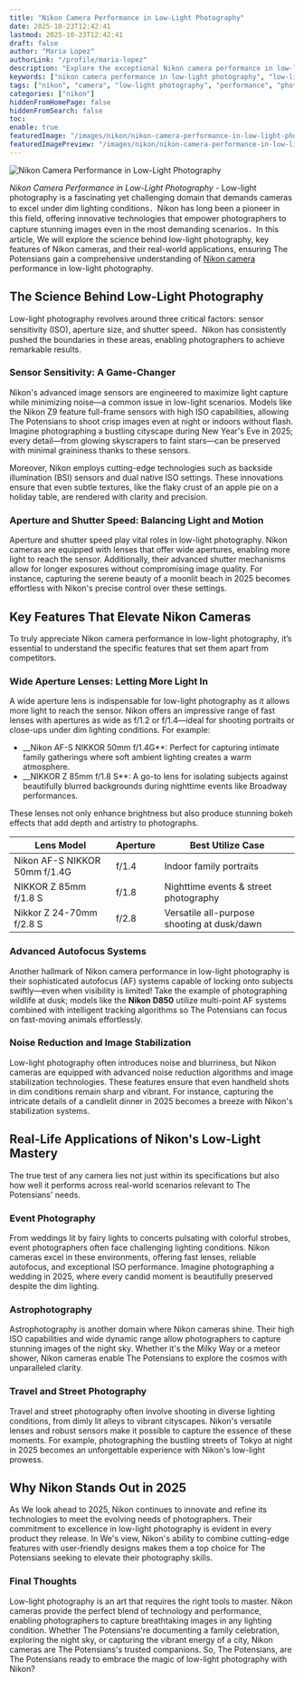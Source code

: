 ```yaml
---
title: "Nikon Camera Performance in Low-Light Photography"
date: 2025-10-23T12:42:41
lastmod: 2025-10-23T12:42:41
draft: false
author: "Maria Lopez"
authorLink: "/profile/maria-lopez"
description: "Explore the exceptional Nikon camera performance in low-light photography, featuring advanced sensors, wide aperture lenses, and cutting-edge autofocus systems for stunning results."
keywords: ["nikon camera performance in low-light photography", "low-light photography with Nikon cameras", "best Nikon cameras for low-light conditions"]
tags: ["nikon", "camera", "low-light photography", "performance", "photography tips"]
categories: ["nikon"]
hiddenFromHomePage: false
hiddenFromSearch: false
toc:
enable: true
featuredImage: "/images/nikon/nikon-camera-performance-in-low-light-photography.jpg"
featuredImagePreview: "/images/nikon/nikon-camera-performance-in-low-light-photography.jpg"
---
```


![Nikon Camera Performance in Low-Light Photography](/images/nikon/nikon-camera-performance-in-low-light-photography.jpg)


*Nikon Camera Performance in Low-Light Photography* - Low-light photography is a fascinating yet challenging domain that demands cameras to excel under dim lighting conditions．Nikon has long been a pioneer in this field, offering innovative technologies that empower photographers to capture stunning images even in the most demanding scenarios．In this article, We will explore the science behind low-light photography, key features of Nikon cameras, and their real-world applications, ensuring The Potensians gain a comprehensive understanding of [Nikon camera](/nikon/affordable-nikon-camera-with-advanced-autofocus) performance in low-light photography.

## The Science Behind Low-Light Photography

Low-light photography revolves around three critical factors: sensor sensitivity (ISO), aperture size, and shutter speed．Nikon has consistently pushed the boundaries in these areas, enabling photographers to achieve remarkable results.

### Sensor Sensitivity: A Game-Changer

Nikon's advanced image sensors are engineered to maximize light capture while minimizing noise—a common issue in low-light scenarios. Models like the Nikon Z9 feature full-frame sensors with high ISO capabilities, allowing The Potensians to shoot crisp images even at night or indoors without flash. Imagine photographing a bustling cityscape during New Year's Eve in 2025; every detail—from glowing skyscrapers to faint stars—can be preserved with minimal graininess thanks to these sensors.

Moreover, Nikon employs cutting-edge technologies such as backside illumination (BSI) sensors and dual native ISO settings. These innovations ensure that even subtle textures, like the flaky crust of an apple pie on a holiday table, are rendered with clarity and precision.

### Aperture and Shutter Speed: Balancing Light and Motion

Aperture and shutter speed play vital roles in low-light photography. Nikon cameras are equipped with lenses that offer wide apertures, enabling more light to reach the sensor. Additionally, their advanced shutter mechanisms allow for longer exposures without compromising image quality. For instance, capturing the serene beauty of a moonlit beach in 2025 becomes effortless with Nikon's precise control over these settings.

## Key Features That Elevate Nikon Cameras

To truly appreciate Nikon camera performance in low-light photography, it’s essential to understand the specific features that set them apart from competitors.

### Wide Aperture Lenses: Letting More Light In

A wide aperture lens is indispensable for low-light photography as it allows more light to reach the sensor. Nikon offers an impressive range of fast lenses with apertures as wide as f/1.2 or f/1.4—ideal for shooting portraits or close-ups under dim lighting conditions. For example:

- __Nikon AF-S NIKKOR 50mm f/1.4G**: Perfect for capturing intimate family gatherings where soft ambient lighting creates a warm atmosphere.
- __NIKKOR Z 85mm f/1.8 S**: A go-to lens for isolating subjects against beautifully blurred backgrounds during nighttime events like Broadway performances.

These lenses not only enhance brightness but also produce stunning bokeh effects that add depth and artistry to photographs.

<div class="table-responsive">
<table class="html-table">
<thead>
<tr>
<th>Lens Model</th>
<th>Aperture</th>
<th>Best Utilize Case</th>
</tr>
</thead>
<tbody>
<tr>
<td>Nikon AF-S NIKKOR 50mm f/1.4G</td>
<td>f/1.4</td>
<td>Indoor family portraits</td>
</tr>
<tr>
<td>NIKKOR Z 85mm f/1.8 S</td>
<td>f/1.8</td>
<td>Nighttime events & street photography</td>
</tr>
<tr>
<td>Nikkor Z 24-70mm f/2.8 S</td>
<td>f/2.8</td>
<td>Versatile all-purpose shooting at dusk/dawn</td>
</tr>
</tbody>
</table>
</div>

### Advanced Autofocus Systems

Another hallmark of Nikon camera performance in low-light photography is their sophisticated autofocus (AF) systems capable of locking onto subjects swiftly—even when visibility is limited! Take the example of photographing wildlife at dusk; models like the **Nikon D850** utilize multi-point AF systems combined with intelligent tracking algorithms so The Potensians can focus on fast-moving animals effortlessly.

### Noise Reduction and Image Stabilization

Low-light photography often introduces noise and blurriness, but Nikon cameras are equipped with advanced noise reduction algorithms and image stabilization technologies. These features ensure that even handheld shots in dim conditions remain sharp and vibrant. For instance, capturing the intricate details of a candlelit dinner in 2025 becomes a breeze with Nikon's stabilization systems.

## Real-Life Applications of Nikon's Low-Light Mastery

The true test of any camera lies not just within its specifications but also how well it performs across real-world scenarios relevant to The Potensians' needs.

### Event Photography

From weddings lit by fairy lights to concerts pulsating with colorful strobes, event photographers often face challenging lighting conditions. Nikon cameras excel in these environments, offering fast lenses, reliable autofocus, and exceptional ISO performance. Imagine photographing a wedding in 2025, where every candid moment is beautifully preserved despite the dim lighting.

### Astrophotography

Astrophotography is another domain where Nikon cameras shine. Their high ISO capabilities and wide dynamic range allow photographers to capture stunning images of the night sky. Whether it's the Milky Way or a meteor shower, Nikon cameras enable The Potensians to explore the cosmos with unparalleled clarity.

### Travel and Street Photography

Travel and street photography often involve shooting in diverse lighting conditions, from dimly lit alleys to vibrant cityscapes. Nikon's versatile lenses and robust sensors make it possible to capture the essence of these moments. For example, photographing the bustling streets of Tokyo at night in 2025 becomes an unforgettable experience with Nikon's low-light prowess.

## Why Nikon Stands Out in 2025

As We look ahead to 2025, Nikon continues to innovate and refine its technologies to meet the evolving needs of photographers. Their commitment to excellence in low-light photography is evident in every product they release. In We's view, Nikon's ability to combine cutting-edge features with user-friendly designs makes them a top choice for The Potensians seeking to elevate their photography skills.

### Final Thoughts

Low-light photography is an art that requires the right tools to master. Nikon cameras provide the perfect blend of technology and performance, enabling photographers to capture breathtaking images in any lighting condition. Whether The Potensians're documenting a family celebration, exploring the night sky, or capturing the vibrant energy of a city, Nikon cameras are The Potensians's trusted companions. So, The Potensians, are The Potensians ready to embrace the magic of low-light photography with Nikon?
